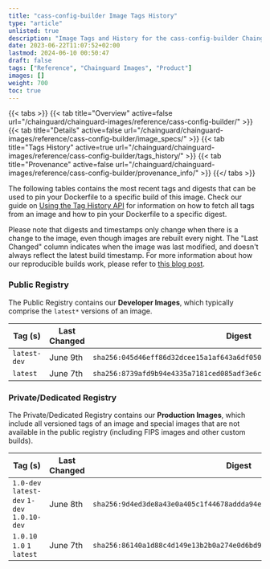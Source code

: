 ```yaml
---
title: "cass-config-builder Image Tags History"
type: "article"
unlisted: true
description: "Image Tags and History for the cass-config-builder Chainguard Image"
date: 2023-06-22T11:07:52+02:00
lastmod: 2024-06-10 00:50:47
draft: false
tags: ["Reference", "Chainguard Images", "Product"]
images: []
weight: 700
toc: true
---
```


{{< tabs >}}
{{< tab title="Overview" active=false url="/chainguard/chainguard-images/reference/cass-config-builder/" >}}
{{< tab title="Details" active=false url="/chainguard/chainguard-images/reference/cass-config-builder/image_specs/" >}}
{{< tab title="Tags History" active=true url="/chainguard/chainguard-images/reference/cass-config-builder/tags_history/" >}}
{{< tab title="Provenance" active=false url="/chainguard/chainguard-images/reference/cass-config-builder/provenance_info/" >}}
{{</ tabs >}}

The following tables contains the most recent tags and digests that can be used to pin your Dockerfile to a specific build of this image. Check our guide on [Using the Tag History API](/chainguard/chainguard-images/using-the-tag-history-api/) for information on how to fetch all tags from an image and how to pin your Dockerfile to a specific digest.

Please note that digests and timestamps only change when there is a change to the image, even though images are rebuilt every night. The "Last Changed" column indicates when the image was last modified, and doesn't always reflect the latest build timestamp. For more information about how our reproducible builds work, please refer to [this blog post](https://www.chainguard.dev/unchained/reproducing-chainguards-reproducible-image-builds).

### Public Registry
The Public Registry contains our **Developer Images**, which typically comprise the `latest*` versions of an image.

| Tag (s)       | Last Changed | Digest                                                                    |
|---------------|--------------|---------------------------------------------------------------------------|
|  `latest-dev` | June 9th     | `sha256:045d46eff86d32dcee15a1af643a6df0506fd26123eb47fc53aef4c1d4eb01e3` |
|  `latest`     | June 7th     | `sha256:8739afd9b94e4335a7181ced085adf3e6c3cbd86f514f7dec4c422cb114115b3` |


### Private/Dedicated Registry
The Private/Dedicated Registry contains our **Production Images**, which include all versioned tags of an image and special images that are not available in the public registry (including FIPS images and other custom builds).

| Tag (s)                                      | Last Changed | Digest                                                                    |
|----------------------------------------------|--------------|---------------------------------------------------------------------------|
|  `1.0-dev` `latest-dev` `1-dev` `1.0.10-dev` | June 8th     | `sha256:9d4ed3de8a43e0a405c1f44678addda94e6e8fb73cf4bb71bc07761a67ed4173` |
|  `1.0.10` `1.0` `1` `latest`                 | June 7th     | `sha256:86140a1d88c4d149e13b2b0a274e0d6bd9fe1bb506ad2f5e54f47d9ce151f53d` |

